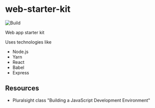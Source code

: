 # web-starter-kit
![Build](https://github.com/josellausas/web-starter-kit/workflows/Build/badge.svg)

Web app starter kit

Uses technologies like
- Node.js
- Yarn
- React
- Babel
- Express

## Resources
- Pluralsight class "Building a JavaScript Development Environment"
